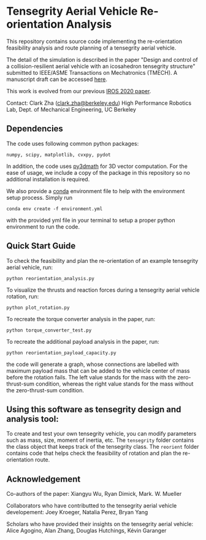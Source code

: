 # Tensegrity Aerial Vehicle Re-orientation Analysis

This repository contains source code implementing the re-orientation feasibility analysis and route planning of a tensegrity aerial vehicle.

The detail of the simulation is described in the paper "Design and control of a collision-resilient aerial vehicle with an icosahedron tensegrity structure" submitted to  IEEE/ASME Transactions on Mechatronics (TMECH). A manuscript draft can be accessed [here](https://hiperlab.berkeley.edu/wp-content/uploads/2022/11/Design-and-control-of-a-collision-resilient-aerial-vehicle-with-an-icosahedron-tensegrity-structure.pdf). 

This work is evolved from our previous [IROS 2020 paper](https://ieeexplore.ieee.org/document/9341236).

Contact: Clark Zha (clark.zha@berkeley.edu)
High Performance Robotics Lab, Dept. of Mechanical Engineering, UC Berkeley

## Dependencies
The code uses following common python packages:
```
numpy, scipy, matplotlib, cvxpy, pydot
```

In addition, the code uses [py3dmath](https://github.com/muellerlab/TensegrityAerialVehicleCollisionSim) for 3D vector computation. For the ease of usage, we include a copy of the package in this repository so no additional installation is required.  

We also provide a [conda](https://docs.conda.io/projects/conda/en/latest/index.html) environment file to help with the environment setup process. Simply run
```
conda env create -f environment.yml
```
with the provided yml file in your terminal to setup a proper python environment to run the code. 

## Quick Start Guide

To check the feasibility and plan the re-orientation of an example tensegrity aerial vehicle, run:
```
python reorientation_analysis.py
```

To visualize the thrusts and reaction forces during a tensegrity aerial vehicle rotation, run:
```
python plot_rotation.py
```

To recreate the torque converter analysis in the paper, run:
```
python torque_converter_test.py
```

To recreate the additional payload analysis in the paper, run:
```
python reorientation_payload_capacity.py
```
the code will generate a graph, whose connections are labelled with maximum payload mass that can be added to the vehicle center of mass before the rotation fails. The left value stands for the mass with the zero-thrust-sum condition, whereas the right value stands for the mass without the zero-thrust-sum condition.

## Using this software as tensegrity design and analysis tool: 
To create and test your own tensegrity vehicle, you can modify parameters such as mass, size, moment of inertia, etc. The ```tensegrity``` folder contains the class object that keeps track of the tensegrity class. The ```reorient``` folder contains code that helps check the feasibility of rotation and plan the re-orientation route.


## Acknowledgement
Co-authors of the paper: Xiangyu Wu, Ryan Dimick, Mark. W. Mueller

Collaborators who have contributted to the tensegrity aerial vehicle developement: Joey Kroeger, Natalia Perez, Bryan Yang

Scholars who have provided their insights on the tensegrity aerial vehicle: Alice Agogino, Alan Zhang, Douglas Hutchings, Kévin Garanger

